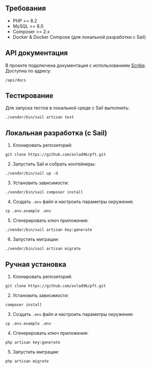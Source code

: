 ## Требования

- PHP >= 8.2
- MySQL >= 8.0
- Composer >= 2.x
- Docker & Docker Compose (для локальной разработки с Sail)

## API документация

В проекте подключена документация с использованием [Scribe](https://github.com/knuckleswtf/scribe). Доступна по адресу:

```
/api/docs
```

## Тестирование

Для запуска тестов в локальной среде с Sail выполнить:

```
./vendor/bin/sail artisan test
```

## Локальная разработка (с Sail)

1. Клонировать репозиторий:

```
git clone https://github.com/avlad96/pft.git
```

2. Запустить Sail и собрать контейнеры:

```
./vendor/bin/sail up -d
```

3. Установить зависимости:

```
./vendor/bin/sail composer install
```

4. Создать `.env` файл и настроить параметры окружения:

```
cp .env.example .env
```

5. Сгенерировать ключ приложения:

```
./vendor/bin/sail artisan key:generate
```

6. Запустить миграции:

```
./vendor/bin/sail artisan migrate
```

## Ручная установка

1. Клонировать репозиторий:

```
git clone https://github.com/avlad96/pft.git
```

2. Установить зависимости:

```
composer install
```

3. Создать `.env` файл и настроить параметры окружения:

```
cp .env.example .env
```

4. Сгенерировать ключ приложения:

```
php artisan key:generate
```

5. Запустить миграции:

```
php artisan migrate
```
